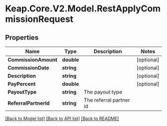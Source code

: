 # Keap.Core.V2.Model.RestApplyCommissionRequest

## Properties

Name | Type | Description | Notes
------------ | ------------- | ------------- | -------------
**CommissionAmount** | **double** |  | [optional] 
**CommissionDate** | **string** |  | [optional] 
**Description** | **string** |  | [optional] 
**PayPercent** | **double** |  | [optional] 
**PayoutType** | **string** | The payout type | 
**ReferralPartnerId** | **string** | The referral partner id | 

[[Back to Model list]](../README.md#documentation-for-models) [[Back to API list]](../README.md#documentation-for-api-endpoints) [[Back to README]](../README.md)

